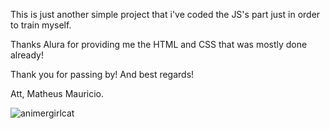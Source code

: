 This is just another simple project that i've coded the JS's part just in order to train myself. 

Thanks Alura for providing me the HTML and CSS that was mostly done already!

Thank you for passing by! And best regards!

Att, Matheus Mauricio.

![animergirlcat](https://github.com/user-attachments/assets/3e41739a-82b0-4efb-8929-d2a204c4efa3)
